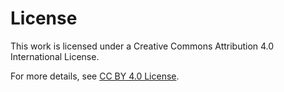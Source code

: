 # License

This work is licensed under a Creative Commons Attribution 4.0 International License.

For more details, see [CC BY 4.0 License](https://creativecommons.org/licenses/by/4.0/).
